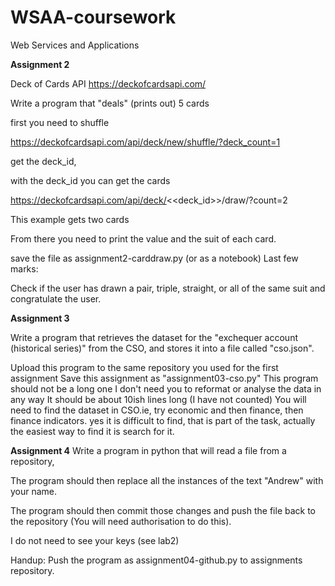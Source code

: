 # WSAA-coursework
Web Services and Applications 

**Assignment 2**

Deck of Cards API    https://deckofcardsapi.com/

Write a program that "deals" (prints out) 5 cards

first you need to shuffle

https://deckofcardsapi.com/api/deck/new/shuffle/?deck_count=1

get the deck_id, 

with the deck_id you can get the cards

https://deckofcardsapi.com/api/deck/<<deck_id>>/draw/?count=2

This example gets two cards

From there you need to print the value and the suit of each card.

save the file as assignment2-carddraw.py (or as a notebook)
Last few marks:

Check if the user has drawn a pair, triple, straight, or all of the same suit and congratulate the user.


**Assignment 3** 

Write a program that retrieves the dataset for the "exchequer account (historical series)" from the CSO, and stores it into a file called "cso.json".

Upload this program to the same repository you used for the first assignment
Save this assignment as "assignment03-cso.py"
This program should not be a long one
    I don't need you to reformat or analyse the data in any way
    It should be about 10ish lines long (I have not counted)
You will need to find the dataset in CSO.ie, try economic and then finance, then finance indicators. yes it is difficult to find, that is part of the task, actually the easiest way to find it is search for it.


**Assignment 4** 
Write a program in python that will read a file from a repository, 

The program should then replace all the instances of the text "Andrew" with your name. 

The program should then commit those changes and push the file back to the repository (You will need authorisation to do this).

I do not need to see your keys (see lab2)

Handup: Push the program as assignment04-github.py to assignments repository.